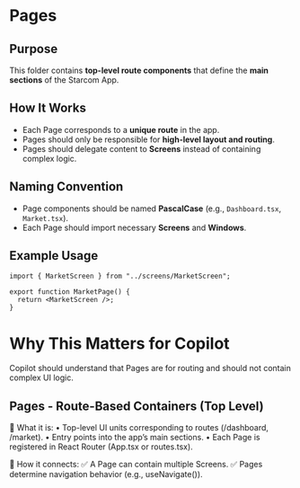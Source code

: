 # Pages

## Purpose
This folder contains **top-level route components** that define the **main sections** of the Starcom App.

## How It Works
- Each Page corresponds to a **unique route** in the app.
- Pages should only be responsible for **high-level layout and routing**.
- Pages should delegate content to **Screens** instead of containing complex logic.

## Naming Convention
- Page components should be named **PascalCase** (e.g., `Dashboard.tsx`, `Market.tsx`).
- Each Page should import necessary **Screens** and **Windows**.

## Example Usage
```tsx
import { MarketScreen } from "../screens/MarketScreen";

export function MarketPage() {
  return <MarketScreen />;
}
```

# Why This Matters for Copilot

Copilot should understand that Pages are for routing and should not contain complex UI logic.

## Pages - Route-Based Containers (Top Level)

🔹 What it is:
	•	Top-level UI units corresponding to routes (/dashboard, /market).
	•	Entry points into the app’s main sections.
	•	Each Page is registered in React Router (App.tsx or routes.tsx).

🔹 How it connects:
✅ A Page can contain multiple Screens.
✅ Pages determine navigation behavior (e.g., useNavigate()).